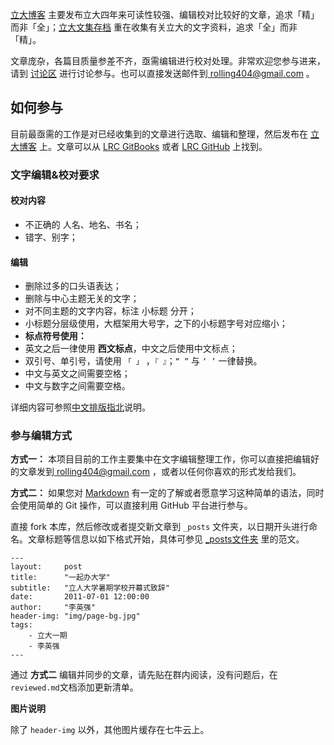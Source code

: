 [立大博客](https://lirencollege.github.io) 主要发布立大四年来可读性较强、编辑校对比较好的文章，追求「精」而非「全」；[立大文集存档](https://lrc.gitbooks.io/lrc/content/) 重在收集有关立大的文字资料，追求「全」而非「精」。

文章庞杂，各篇目质量参差不齐，亟需编辑进行校对处理。非常欢迎您参与进来，请到 [讨论区](http://bbs.lirencollege.xyz/) 进行讨论参与。也可以直接发送邮件到<a href="mailto:rolling404@gmail.com"> rolling404@gmail.com </a>。

## 如何参与

目前最亟需的工作是对已经收集到的文章进行选取、编辑和整理，然后发布在 [立大博客](https://lirencollege.github.io/) 上。文章可以从 [LRC GitBooks](https://lrc.gitbooks.io/lrc/content/) 或者 [LRC GitHub](https://github.com/LirenCollege/LRC) 上找到。

### 文字编辑&校对要求

#### 校对内容

- 不正确的 人名、地名、书名；
- 错字、别字；

#### 编辑

- 删除过多的口头语表达；
- 删除与中心主题无关的文字；
- 对不同主题的文字内容，标注 小标题 分开；
- 小标题分层级使用，大框架用大号字，之下的小标题字号对应缩小；
- **标点符号使用：**
 - 英文之后一律使用 **西文标点**，中文之后使用中文标点；
 - 双引号、单引号，请使用 ```「 」``` ，```『 』```；```“ ”``` 与 ```‘ ’``` 一律替换。
- 中文与英文之间需要空格；
- 中文与数字之间需要空格。

详细内容可参照[中文排版指北](https://github.com/mzlogin/chinese-copywriting-guidelines)说明。

### 参与编辑方式

**方式一：** 本项目目前的工作主要集中在文字编辑整理工作，你可以直接把编辑好的文章发到<a href="mailto:rolling404@gmail.com"> rolling404@gmail.com </a>，或者以任何你喜欢的形式发给我们。

**方式二：** 如果您对 [Markdown](http://www.jianshu.com/p/q81RER) 有一定的了解或者愿意学习这种简单的语法，同时会使用简单的 Git 操作，可以直接利用 GitHub 平台进行参与。

直接 fork 本库，然后修改或者提交新文章到 `_posts` 文件夹，以日期开头进行命名。文章标题等信息以如下格式开始，具体可参见 [_posts文件夹](https://github.com/LirenCollege/LirenCollege.github.io/tree/master/_posts) 里的范文。
```
---
layout:     post
title:      "一起办大学"
subtitle:   "立人大学暑期学校开幕式致辞"
date:       2011-07-01 12:00:00
author:     "李英强"
header-img: "img/page-bg.jpg"
tags:
    - 立大一期
    - 李英强
---
```

通过 **方式二** 编辑并同步的文章，请先贴在群内阅读，没有问题后，在 `reviewed.md`文档添加更新清单。

**图片说明**

除了 `header-img` 以外，其他图片缓存在七牛云上。
